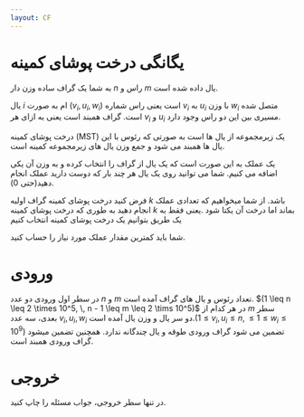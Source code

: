 ```yaml
---
layout: CF
---
```


# یگانگی درخت پوشای کمینه
به شما یک گراف ساده وزن دار  $n$ راس و $m$ یال داده شده است.

یال $i$ ام به صورت $(v_i, u_i, w_i)$ است یعنی راس شماره $v_i$ به $u_i$ با وزن $w_i$ متصل شده است. گراف همبند است یعنی به ازای هر $v_i$ و $u_i$ مسیری بین این دو راس وجود دارد.

درخت پوشای کمینه (MST) یک زیرمجموعه از یال ها است به صورتی که رئوس با این یال ها همبند می شود و جمع وزن یال های زیرمجموعه کمینه است.

یک عملک به این صورت است که یک یال از گراف را انتخاب کرده و به وزن آن یکی اضافه می کنیم. شما می توانید روی یک یال هر چند بار که دوست دارید عملک انجام دهید(حتی 0).

فرض کنید درخت پوشای کمینه گراف اولیه $k$ باشد. از شما میخواهیم که تعدادی عملک انجام دهید به طوری که درخت پوشای کمینه $k$ بماند اما درخت آن یکتا شود .یعنی فقط به یک طریق بتوانیم یک درخت پوشای کمینه انتخاب کنیم

شما باید کمترین مقدار عملک مورد نیاز را حساب کنید.

# ورودی
در سطر اول ورودی دو عدد $n$ و $m$ تعداد رئوس و یال های گراف آمده است. $(1 \leq n \leq 2 \times 10^5, \, n - 1 \leq m \leq 2 \tims 10^5)$
در هر کدام از $m$ سطر بعدی، سه عدد $v_i, \, u_i, \, w_i$ دو سر یال و وزن یال آمده است.$(1 \leq v_i, \, u_i \leq n, \leq 1 \leq w_i \leq 10^9)$
تضمین می شود گراف ورودی طوقه و یال چندگانه ندارد. همچنین تضمین میشود گراف ورودی همبند است.

# خروجی
در تنها سطر خروجی، جواب مسئله را چاپ کنید.
